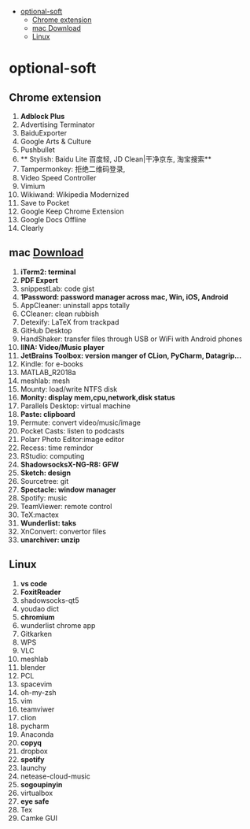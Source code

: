 - [optional-soft](#optional-soft)
  - [Chrome extension](#chrome-extension)
  - [mac Download](#mac-download)
  - [Linux](#linux)
  
# optional-soft
## Chrome extension
1. **Adblock Plus**
2. Advertising Terminator
3. BaiduExporter
4. Google Arts & Culture
5. Pushbullet
6. ** Stylish: Baidu Lite 百度轻, JD Clean|干净京东, 淘宝搜索**
7. Tampermonkey: 拒绝二维码登录,
8. Video Speed Controller
9. Vimium
10. Wikiwand: Wikipedia Modernized
11. Save to Pocket
12. Google Keep Chrome Extension
13. Google Docs Offline
14. Clearly

## mac [Download](xclient.info)
1. **iTerm2: terminal**
2. **PDF Expert**
3. snippestLab: code gist
4. **1Password: password manager across mac, Win, iOS, Android**
5. AppCleaner: uninstall apps totally
6. CCleaner: clean rubbish
7. Detexify: LaTeX from trackpad 
8. GitHub Desktop
9. HandShaker: transfer files through USB or WiFi with Android phones
10. **IINA: Video/Music player**
11. **JetBrains Toolbox: version manger of CLion, PyCharm, Datagrip...**
12. Kindle: for e-books
13. MATLAB_R2018a
14. meshlab: mesh
15. Mounty: load/write NTFS disk
16. **Monity: display mem,cpu,network,disk status**
17. Parallels Desktop: virtual machine
18. **Paste: clipboard**
19. Permute: convert video/music/image
20. Pocket Casts: listen to podcasts
21. Polarr Photo Editor:image editor
22. Recess: time remindor
23. RStudio: computing
24. **ShadowsocksX-NG-R8: GFW**
25. **Sketch: design**
26. Sourcetree: git
27. **Spectacle: window manager**
28. Spotify: music
29. TeamViewer: remote control
30. TeX:mactex
31. **Wunderlist: taks**
32. XnConvert: convertor files
33. **unarchiver: unzip**

## Linux
1. **vs code**
2. **FoxitReader**
3. shadowsocks-qt5
4. youdao dict
5. **chromium**
6. wunderlist chrome app
7. Gitkarken
8. WPS
9. VLC
10. meshlab
11. blender
15. PCL
16. spacevim
17. oh-my-zsh
18. vim
19. teamviwer
20. clion
21. pycharm
22. Anaconda
23. **copyq**
24. dropbox
25. **spotify**
26. launchy
27. netease-cloud-music
28. **sogoupinyin**
29. virtualbox
30. **eye safe**
31. Tex
32. Camke GUI

